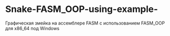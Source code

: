 # Snake-FASM_OOP-using-example-
Графическая змейка на ассемблере FASM c использованием FASM_OOP для x86_64 под Windows
